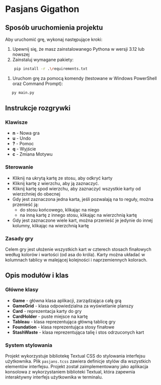 # Pasjans Gigathon

## Sposób uruchomienia projektu

Aby uruchomić grę, wykonaj następujące kroki:

1. Upewnij się, że masz zainstalowanego Pythona w wersji 3.12 lub nowszej
2. Zainstaluj wymagane pakiety:

``` bash
    pip install -r .\requirements.txt
```

1. Uruchom grę za pomocą komendy (testowane w Windows PowerShell oraz Command Prompt):

``` bash
   py main.py
```

## Instrukcje rozgrywki

### Klawisze

- **n** - Nowa gra
- **u** - Undo
- **?** - Pomoc
- **q** - Wyjście
- **c** - Zmiana Motywu

### Sterowanie

- Kliknij na ukrytą kartę ze stosu, aby odkryć karty
- Kliknij kartę z wierzchu, aby ją zaznaczyć.
- Kliknij kartę spod wierzchu, aby zaznaczyć wszystkie karty od wierzchniej do obecnej
- Gdy jest zaznaczona jedna karta, jeśli pozwalają na to reguły, można przenieść ją:
    - do stosu końcowego, klikając na niego
    - na inną kartę z innego stosu, klikając na wierzchnią kartę
- Gdy jest zaznaczone wiele kart, można przenieść je jedynie do innej kolumny, klikając na wierzchnią kartę

### Zasady gry

Celem gry jest ułożenie wszystkich kart w czterech stosach finałowych według kolorów i wartości (od asa do króla). Karty
można układać w kolumnach tablicy w malejącej kolejności i naprzemiennych kolorach.

## Opis modułów i klas

### Główne klasy

- **Game** - główna klasa aplikacji, zarządzająca całą grą
- **GameGrid** - klasa odpowiedzialna za wyświetlanie planszy
- **Card** - reprezentacja karty do gry
- **CardHolder** - puste miejsce na kartę
- **Tableau** - klasa reprezentująca główną tablicę gry
- **Foundation** - klasa reprezentująca stosy finałowe
- **StashWaste** - klasa reprezentująca talię i stos odrzuconych kart

### System stylowania

Projekt wykorzystuje bibliotekę Textual CSS do stylowania interfejsu użytkownika. Plik `pasjans.tcss` zawiera definicje
stylów dla wszystkich elementów interfejsu.
Projekt został zaimplementowany jako aplikacja konsolowa z wykorzystaniem biblioteki Textual, która zapewnia
interaktywny interfejs użytkownika w terminalu.
